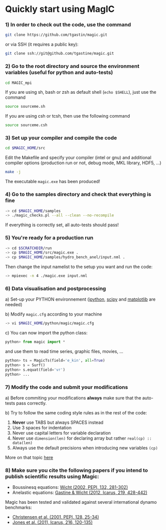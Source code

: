 # Quickly start using MagIC

### 1) In order to check out the code, use the command

```sh
git clone https://github.com/tgastin/magic.git
```
or via SSH (it requires a public key):

```sh
git clone ssh://git@github.com/tgastine/magic.git
```

### 2) Go to the root directory and source the environment variables (useful for python and auto-tests)

```sh
cd MAGIC_mpi
```

If you are using sh, bash or zsh as default shell (`echo $SHELL`), just use the command

```sh
source sourceme.sh
```

If you are using csh or tcsh, then use the following command

```sh
source sourceme.csh
```

### 3) Set up your compiler and compile the code

```sh
cd $MAGIC_HOME/src
```

Edit the Makefile and specify your compiler (intel or gnu) and additional 
compiler options (production run or not, debug mode, MKL library, HDF5, ...)

```sh
make -j
```
The executable `magic.exe` has been produced!

### 4) Go to the samples directory and check that everything is fine

```sh
-> cd $MAGIC_HOME/samples
-> ./magic_checks.pl --all --clean --no-recompile
```

If everything is correctly set, all auto-tests should pass!

### 5) You're ready for a production run

```sh
-> cd $SCRATCHDIR/run
-> cp $MAGIC_HOME/src/magic.exe .
-> cp $MAGIC_HOME/samples/hydro_bench_anel/input.nml .
```
    
Then change the input namelist to the setup you want and run the code:

```sh
-> mpiexec -n 4 ./magic.exe input.nml
```

### 6) Data visualisation and postprocessing

a) Set-up your PYTHON environnement ([ipython](http://ipython.org/), [scipy](http://www.scipy.org/) and [matplotlib](http://matplotlib.org/) are needed)

b) Modify `magic.cfg` according to your machine

```sh
-> vi $MAGIC_HOME/python/magic/magic.cfg
```

c) You can now import the python class:

```python
python> from magic import *
```

and use them to read time series, graphic files, movies, ...

```python
python> ts = MagicTs(field='e_kin', all=True)
python> s = Surf()
python> s.equat(field='vr')
python> ...
```

### 7) Modify the code and submit your modifications

a) Before commiting your modifications **always** make sure that the auto-tests
pass correctly.

b) Try to follow the same coding style rules as in the rest of the code:

1. **Never** use TABS but always SPACES instead
2. Use 3 spaces for indentation
3. Never use capital letters for variable declaration
4. Never use `dimension(len)` for declaring array but rather `real(cp) :: data(len)`
5. Always use the default precisions when introducing new variables `(cp)`


More on that topic [here](http://www.fortran90.org/src/best-practices.html)

### 8) Make sure you cite the following papers if you intend to publish scientific results using Magic:

* Boussinesq equations: [Wicht (2002, PEPI, 132, 281-302)](http://dx.doi.org/10.1016/S0031-9201(02)00078-X)
* Anelastic equations: [Gastine & Wicht (2012, Icarus, 219, 428-442)](http://dx.doi.org/10.1016/j.icarus.2012.03.018)

Magic has been tested and validated against several international dynamo benchmarks:
* [Christensen et al. (2001, PEPI, 128, 25-34)](http://dx.doi.org/10.1016/S0031-9201(01)00275-8)
* [Jones et al. (2011, Icarus, 216, 120-135)](http://dx.doi.org/10.1016/j.icarus.2011.08.014)
